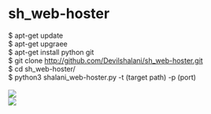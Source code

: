 # sh_web-hoster

$ apt-get update <br />
$ apt-get upgraee <br>
$ apt-get install python git <br>
$ git clone http://github.com/Devilshalani/sh_web-hoster.git <br>
$ cd sh_web-hoster/<br>
$ python3 shalani_web-hoster.py -t (target path) -p (port) <br><br>
<img src="https://github.com/Devilshalani/own-content/blob/main/logo.png">
<br>
<img src="https://github.com/Devilshalani/own-content/blob/main/shalani.png">
